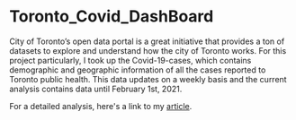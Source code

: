 # Toronto_Covid_DashBoard

City of Toronto’s open data portal is a great initiative that provides a ton of datasets to explore and understand how the city of Toronto works. For this project particularly, I took up the Covid-19-cases, which contains demographic and geographic information of all the cases reported to Toronto public health. This data updates on a weekly basis and the current analysis contains data until February 1st, 2021.

For a detailed analysis, here's a link to my [article](https://towardsdatascience.com/understanding-the-pandemic-through-the-lens-of-data-44809b771e5b?sk=5042a9e442fa76fb505cb5f578e7ff67).
